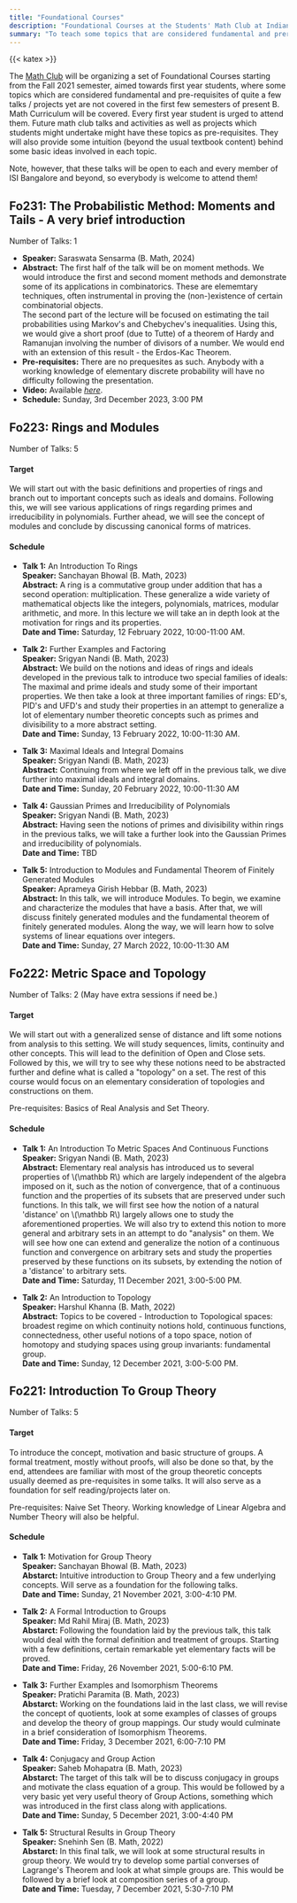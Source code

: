 ```yaml
---
title: "Foundational Courses"
description: "Foundational Courses at the Students' Math Club at Indian Statistical Institute, Bangalore."
summary: "To teach some topics that are considered fundamental and prerequisites for a number of talks / projects"
---
```


<!-- 4 Courses | 13 Talks | 7 Speakers -->

{{< katex >}}

The [Math Club](/) will be organizing a set of Foundational Courses starting from the Fall 2021 semester, aimed towards first year students, where some topics which are considered fundamental and pre-requisites of quite a few talks / projects yet are not covered in the first few semesters of present B. Math Curriculum will be covered. Every first year student is urged to attend them. Future math club talks and activities as well as projects which students might undertake might have these topics as pre-requisites. They will also provide some intuition (beyond the usual textbook content) behind some basic ideas involved in each topic.

Note, however, that these talks will be open to each and every member of ISI Bangalore and beyond, so everybody is welcome to attend them!

## Fo231: The Probabilistic Method: Moments and Tails - A very brief introduction

Number of Talks: 1

- **Speaker:** Saraswata Sensarma (B. Math, 2024)
- **Abstract:** The first half of the talk will be on moment methods. We would introduce the first and second moment methods and demonstrate some of its applications in combinatorics. These are elememtary techniques, often instrumental in proving the (non-)existence of certain combinatorial objects.  
  The second part of the lecture will be focused on estimating the tail probabilities using Markov's and Chebychev's inequalities. Using this, we would give a short proof (due to Tutte) of a theorem of Hardy and Ramanujan involving the number of divisors of a number. We would end with an extension of this result - the Erdos-Kac Theorem.
- **Pre-requisites:** There are no prequesites as such. Anybody with a working knowledge of elementary discrete probability will have no difficulty following the presentation.
- **Video:** Available [_here_](https://youtu.be/8Z8wdIJ5VwU).
- **Schedule:** Sunday, 3rd December 2023, 3:00 PM

## Fo223: Rings and Modules

Number of Talks: 5

#### Target

We will start out with the basic definitions and properties of rings and branch out to important concepts such as ideals and domains. Following this, we will see various applications of rings regarding primes and irreducibility in polynomials. Further ahead, we will see the concept of modules and conclude by discussing canonical forms of matrices.

#### Schedule

- **Talk 1:** An Introduction To Rings  
   **Speaker:** Sanchayan Bhowal (B. Math, 2023)  
   **Abstract:** A ring is a commutative group under addition that has a second operation: multiplication. These generalize a wide variety of mathematical objects like the integers, polynomials, matrices, modular arithmetic, and more. In this lecture we will take an in depth look at the motivation for rings and its properties.  
  **Date and Time:** Saturday, 12 February 2022, 10:00-11:00 AM.

- **Talk 2:** Further Examples and Factoring  
  **Speaker:** Srigyan Nandi (B. Math, 2023)  
  **Abstract:** We build on the notions and ideas of rings and ideals developed in the previous talk to introduce two special families of ideals: The maximal and prime ideals and study some of their important properties. We then take a look at three important families of rings: ED's, PID's and UFD's and study their properties in an attempt to generalize a lot of elementary number theoretic concepts such as primes and divisibility to a more abstract setting.  
  **Date and Time:** Sunday, 13 February 2022, 10:00-11:30 AM.

- **Talk 3:** Maximal Ideals and Integral Domains  
  **Speaker:** Srigyan Nandi (B. Math, 2023)  
  **Abstract:** Continuing from where we left off in the previous talk, we dive further into maximal ideals and integral domains.  
  **Date and Time:** Sunday, 20 February 2022, 10:00-11:30 AM

- **Talk 4:** Gaussian Primes and Irreducibility of Polynomials  
  **Speaker:** Srigyan Nandi (B. Math, 2023)  
  **Abstract:** Having seen the notions of primes and divisibility within rings in the previous talks, we will take a further look into the Gaussian Primes and irreducibility of polynomials.  
  **Date and Time:** TBD

- **Talk 5:** Introduction to Modules and Fundamental Theorem of Finitely Generated Modules  
  **Speaker:** Aprameya Girish Hebbar (B. Math, 2023)  
  **Abstract:** In this talk, we will introduce Modules. To begin, we examine and characterize the modules that have a basis. After that, we will discuss finitely generated modules and the fundamental theorem of finitely generated modules. Along the way, we will learn how to solve systems of linear equations over integers.  
  **Date and Time:** Sunday, 27 March 2022, 10:00-11:30 AM

## Fo222: Metric Space and Topology

Number of Talks: 2 (May have extra sessions if need be.)

#### Target

We will start out with a generalized sense of distance and lift some notions from analysis to this setting. We will study sequences, limits, continuity and other concepts. This will lead to the definition of Open and Close sets. Followed by this, we will try to see why these notions need to be abstracted further and define what is called a "topology" on a set. The rest of this course would focus on an elementary consideration of topologies and constructions on them.

Pre-requisites: Basics of Real Analysis and Set Theory.

#### Schedule

- **Talk 1:** An Introduction To Metric Spaces And Continuous Functions  
  **Speaker:** Srigyan Nandi (B. Math, 2023)  
  **Abstract:** Elementary real analysis has introduced us to several properties of \\(\mathbb R\\) which are largely independent of the algebra imposed on it, such as the notion of convergence, that of a continuous function and the properties of its subsets that are preserved under such functions. In this talk, we will first see how the notion of a natural 'distance' on \\(\mathbb R\\) largely allows one to study the aforementioned properties. We will also try to extend this notion to more general and arbitrary sets in an attempt to do "analysis" on them. We will see how one can extend and generalize the notion of a continuous function and convergence on arbitrary sets and study the properties preserved by these functions on its subsets, by extending the notion of a 'distance' to arbitrary sets.  
  **Date and Time:** Saturday, 11 December 2021, 3:00-5:00 PM.

- **Talk 2:** An Introduction to Topology  
  **Speaker:** Harshul Khanna (B. Math, 2022)  
  **Abstract:** Topics to be covered - Introduction to Topological spaces: broadest regime on which continuity notions hold, continuous functions, connectedness, other useful notions of a topo space, notion of homotopy and studying spaces using group invariants: fundamental group.  
  **Date and Time:** Sunday, 12 December 2021, 3:00-5:00 PM.

## Fo221: Introduction To Group Theory

Number of Talks: 5

#### Target

To introduce the concept, motivation and basic structure of groups. A formal treatment, mostly without proofs, will also be done so that, by the end, attendees are familiar with most of the group theoretic concepts usually deemed as pre-requisites in some talks. It will also serve as a foundation for self reading/projects later on.

Pre-requisites: Naive Set Theory. Working knowledge of Linear Algebra and Number Theory will also be helpful.

#### Schedule

- **Talk 1:** Motivation for Group Theory  
  **Speaker:** Sanchayan Bhowal (B. Math, 2023)  
  **Abstarct:** Intuitive introduction to Group Theory and a few underlying concepts. Will serve as a foundation for the following talks.  
  **Date and Time:** Sunday, 21 November 2021, 3:00-4:10 PM.

- **Talk 2:** A Formal Introduction to Groups  
  **Speaker:** Md Rahil Miraj (B. Math, 2023)  
  **Abstarct:** Following the foundation laid by the previous talk, this talk would deal with the formal definition and treatment of groups. Starting with a few definitions, certain remarkable yet elementary facts will be proved.  
  **Date and Time:** Friday, 26 November 2021, 5:00-6:10 PM.

- **Talk 3:** Further Examples and Isomorphism Theorems  
  **Speaker:** Pratichi Paramita (B. Math, 2023)  
  **Abstarct:** Working on the foundations laid in the last class, we will revise the concept of quotients, look at some examples of classes of groups and develop the theory of group mappings. Our study would culminate in a brief consideration of Isomorphism Theorems.  
  **Date and Time:** Friday, 3 December 2021, 6:00-7:10 PM

- **Talk 4:** Conjugacy and Group Action  
  **Speaker:** Saheb Mohapatra (B. Math, 2023)  
  **Abstarct:** The target of this talk will be to discuss conjugacy in groups and motivate the class equation of a group. This would be followed by a very basic yet very useful theory of Group Actions, something which was introduced in the first class along with applications.  
  **Date and Time:** Sunday, 5 December 2021, 3:00-4:40 PM

- **Talk 5:** Structural Results in Group Theory  
  **Speaker:** Snehinh Sen (B. Math, 2022)  
  **Abstarct:** In this final talk, we will look at some structural results in group theory. We would try to develop some partial converses of Lagrange's Theorem and look at what simple groups are. This would be followed by a brief look at composition series of a group.  
  **Date and Time:** Tuesday, 7 December 2021, 5:30-7:10 PM

